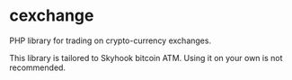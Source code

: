 cexchange
=========

PHP library for trading on crypto-currency exchanges.

This library is tailored to Skyhook bitcoin ATM. Using it on your own is not recommended.
